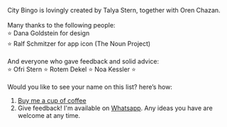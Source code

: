 City Bingo is lovingly created by Talya Stern, together with Oren Chazan.<br /> 
<br /> 
Many thanks to the following people:<br /> 
⭐ Dana Goldstein for design<br /> 
⭐ Ralf Schmitzer for app icon (The Noun Project)<br /> 
<br /> 
And everyone who gave feedback and solid advice:<br /> 
⭐ Ofri Stern ⭐ Rotem Dekel ⭐ Noa Kessler ⭐ <br /> 
<br /> 
Would you like to see your name on this list? here’s how: <br /> 
1. [Buy me a cup of coffee](https://www.buymeacoffee.com/talyastern)<br /> 
2. Give feedback! I'm available on [Whatsapp](https://wa.link/hy2h8j). Any ideas you have are welcome at any time.<br /> 